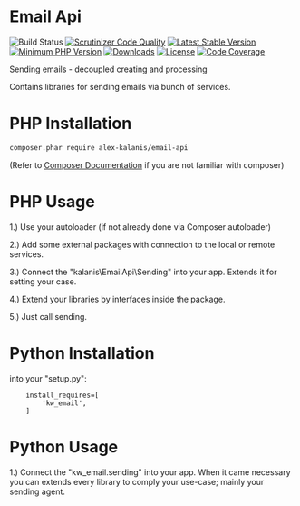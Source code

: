 # Email Api

![Build Status](https://github.com/alex-kalanis/email-api/actions/workflows/code_checks.yml/badge.svg)
[![Scrutinizer Code Quality](https://scrutinizer-ci.com/g/alex-kalanis/email-api/badges/quality-score.png?b=master)](https://scrutinizer-ci.com/g/alex-kalanis/email-api/?branch=master)
[![Latest Stable Version](https://poser.pugx.org/alex-kalanis/email-api/v/stable.svg?v=1)](https://packagist.org/packages/alex-kalanis/email-api)
[![Minimum PHP Version](https://img.shields.io/badge/php-%3E%3D%207.4-8892BF.svg)](https://php.net/)
[![Downloads](https://img.shields.io/packagist/dt/alex-kalanis/email-api.svg?v1)](https://packagist.org/packages/alex-kalanis/email-api)
[![License](https://poser.pugx.org/alex-kalanis/email-api/license.svg?v=1)](https://packagist.org/packages/alex-kalanis/email-api)
[![Code Coverage](https://scrutinizer-ci.com/g/alex-kalanis/email-api/badges/coverage.png?b=master&v=1)](https://scrutinizer-ci.com/g/alex-kalanis/email-api/?branch=master)

Sending emails - decoupled creating and processing 

Contains libraries for sending emails via bunch of services.

# PHP Installation

```bash
composer.phar require alex-kalanis/email-api
```

(Refer to [Composer Documentation](https://github.com/composer/composer/blob/master/doc/00-intro.md#introduction) if you are not
familiar with composer)


# PHP Usage

1.) Use your autoloader (if not already done via Composer autoloader)

2.) Add some external packages with connection to the local or remote services.

3.) Connect the "kalanis\EmailApi\Sending" into your app. Extends it for setting your case.

4.) Extend your libraries by interfaces inside the package.

5.) Just call sending.

# Python Installation

into your "setup.py":

```
    install_requires=[
        'kw_email',
    ]
```

# Python Usage

1.) Connect the "kw_email.sending" into your app. When it came necessary
you can extends every library to comply your use-case; mainly your sending agent.
